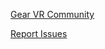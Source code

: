 [Gear VR Community](https://goo.gl/EHaEMo)

[Report Issues](https://github.com/Samsung/GearVRf/issues)